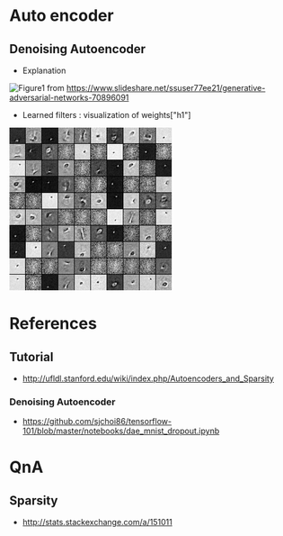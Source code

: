 # Auto encoder
## Denoising Autoencoder
* Explanation

![Figure1](https://raw.githubusercontent.com/dalek7/DNN/master/tensorflow/autoencoder/out/dae.png)
from https://www.slideshare.net/ssuser77ee21/generative-adversarial-networks-70896091

* Learned filters : visualization of weights["h1"]

![Figure2](https://raw.githubusercontent.com/dalek7/DNN/master/tensorflow/autoencoder/out/filters.png)

# References
## Tutorial
* http://ufldl.stanford.edu/wiki/index.php/Autoencoders_and_Sparsity
### Denoising Autoencoder
* https://github.com/sjchoi86/tensorflow-101/blob/master/notebooks/dae_mnist_dropout.ipynb

# QnA
## Sparsity
* http://stats.stackexchange.com/a/151011
